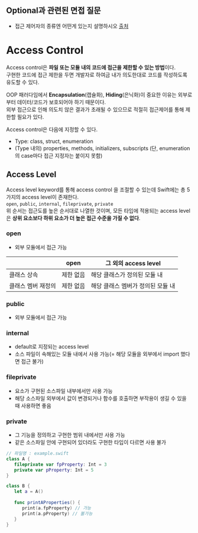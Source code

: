 ## Optional과 관련된 면접 질문

* 접근 제어자의 종류엔 어떤게 있는지 설명하시오 [출처](https://github.com/JeaSungLEE/iOSInterviewquestions#swift)

# Access Control

Access control은 **파일 또는 모듈 내의 코드에 접근을 제한할 수 있는 방법**이다. <br>
구현한 코드에 접근 제한을 두면 개발자로 하여금 내가 의도한대로 코드를 작성하도록 유도할 수 있다. 

OOP 패러다임에서 **Encapsulation**(캡슐화), **Hiding**(은닉화)이 중요한 이유는 외부로부터 데이터/코드가 보호되어야 하기 때문이다.<br>
외부 접근으로 인해 의도치 않은 결과가 초래될 수 있으므로 적절히 접근제어를 통해 제한할 필요가 있다.

Access control은 다음에 지정할 수 있다.
* Type: class, struct, enumeration
* (Type 내의) properties, methods, initializers, subscripts (단, enumeration의 case마다 접근 지정자는 붙이지 못함)

## Access Level

Access level keyword를 통해 access control 을 조절할 수 있는데 Swift에는 총 5가지의 access level이 존재한다. <br>
`open`, `public`, `internal`, `fileprivate`, `private` <br>
위 순서는 접근도를 높은 순서대로 나열한 것이며, 모든 타입에 적용되는 access level은 **상위 요소보다 하위 요소가 더 높은 접근 수준을 가질 수 없다**.

### open

* 외부 모듈에서 접근 가능

|          | open       | 그 외의 access level      |
| ----     | --------   | --------                |
| 클래스 상속 | 제한 없음    | 해당 클래스가 정의된 모듈 내   |
| 클래스 멤버 재정의 | 제한 없음    | 해당 클래스 멤버가 정의된 모듈 내   |

### public

* 외부 모듈에서 접근 가능

### internal

* default로 지정되는 access level
* 소스 파일이 속해있는 모듈 내에서 사용 가능(= 해당 모듈을 외부에서 import 했다면 접근 불가)

### fileprivate

* 요소가 구현된 소스파일 내부에서만 사용 가능
* 해당 소스파일 외부에서 값이 변경되거나 함수를 호출하면 부작용이 생길 수 있을 때 사용하면 좋음

### private

* 그 기능을 정의하고 구현한 범위 내에서만 사용 가능
* 같은 소스파일 안에 구현되어 있더라도 구현한 타입이 다르면 사용 불가

```swift
// 파일명 : example.swift
class A {
   fileprivate var fpProperty: Int = 3
   private var pProperty: Int = 5
}

class B {
   let a = A()
   
   func printAProperties() {
      print(a.fpProperty) // 가능
      print(a.pProperty) // 불가능
   }
}
```
